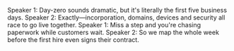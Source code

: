 Speaker 1: Day-zero sounds dramatic, but it's literally the first five business days.
Speaker 2: Exactly—incorporation, domains, devices and security all race to go live together.
Speaker 1: Miss a step and you're chasing paperwork while customers wait.
Speaker 2: So we map the whole week before the first hire even signs their contract.

